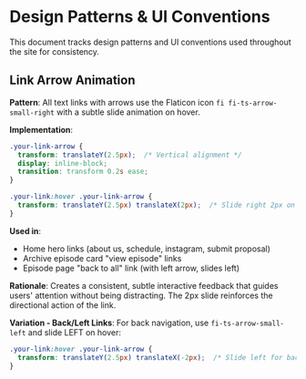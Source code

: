 # Design Patterns & UI Conventions

This document tracks design patterns and UI conventions used throughout the site for consistency.

## Link Arrow Animation

**Pattern**: All text links with arrows use the Flaticon icon `fi fi-ts-arrow-small-right` with a subtle slide animation on hover.

**Implementation**:
```css
.your-link-arrow {
  transform: translateY(2.5px);  /* Vertical alignment */
  display: inline-block;
  transition: transform 0.2s ease;
}

.your-link:hover .your-link-arrow {
  transform: translateY(2.5px) translateX(2px);  /* Slide right 2px on hover */
}
```

**Used in**:
- Home hero links (about us, schedule, instagram, submit proposal)
- Archive episode card "view episode" links
- Episode page "back to all" link (with left arrow, slides left)

**Rationale**: Creates a consistent, subtle interactive feedback that guides users' attention without being distracting. The 2px slide reinforces the directional action of the link.

**Variation - Back/Left Links**:
For back navigation, use `fi-ts-arrow-small-left` and slide LEFT on hover:
```css
.your-link:hover .your-link-arrow {
  transform: translateY(2.5px) translateX(-2px);  /* Slide left for back links */
}
```

